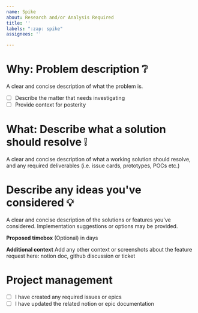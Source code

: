 ```yaml
---
name: Spike
about: Research and/or Analysis Required
title: ''
labels: ":zap: spike"
assignees: ''

---
```


# Why: Problem description :grey_question:
A clear and concise description of what the problem is. 
- [ ] Describe the matter that needs investigating
- [ ] Provide context for posterity

# What: Describe what a solution should resolve :grey_exclamation:  
A clear and concise description of what a working solution should resolve, and any required deliverables (i.e. issue cards, prototypes, POCs etc.)

# Describe any ideas you've considered :bulb:
A clear and concise description of the solutions or features you've considered.
Implementation suggestions or options may be provided.

**Proposed timebox**
(Optional) in days

**Additional context**
Add any other context or screenshots about the feature request here: notion doc, github discussion or ticket

# Project management
- [ ] I have created any required issues or epics
- [ ] I have updated the related notion or epic documentation
